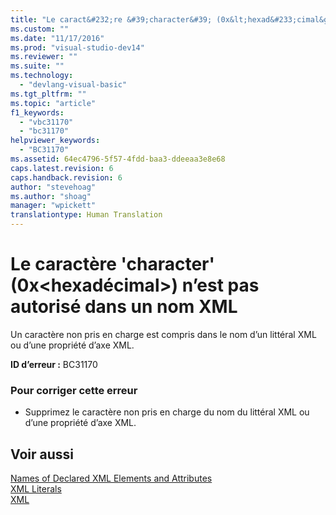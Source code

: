 ```yaml
---
title: "Le caract&#232;re &#39;character&#39; (0x&lt;hexad&#233;cimal&gt;) n’est pas autoris&#233; dans un nom XML | Microsoft Docs"
ms.custom: ""
ms.date: "11/17/2016"
ms.prod: "visual-studio-dev14"
ms.reviewer: ""
ms.suite: ""
ms.technology: 
  - "devlang-visual-basic"
ms.tgt_pltfrm: ""
ms.topic: "article"
f1_keywords: 
  - "vbc31170"
  - "bc31170"
helpviewer_keywords: 
  - "BC31170"
ms.assetid: 64ec4796-5f57-4fdd-baa3-ddeeaa3e8e68
caps.latest.revision: 6
caps.handback.revision: 6
author: "stevehoag"
ms.author: "shoag"
manager: "wpickett"
translationtype: Human Translation
---
```

# Le caract&#232;re &#39;character&#39; (0x&lt;hexad&#233;cimal&gt;) n’est pas autoris&#233; dans un nom XML
Un caractère non pris en charge est compris dans le nom d’un littéral XML ou d’une propriété d’axe XML.  
  
 **ID d’erreur :** BC31170  
  
### Pour corriger cette erreur  
  
-   Supprimez le caractère non pris en charge du nom du littéral XML ou d’une propriété d’axe XML.  
  
## Voir aussi  
 [Names of Declared XML Elements and Attributes](../../visual-basic/programming-guide/language-features/xml/names-of-declared-xml-elements-and-attributes.md)   
 [XML Literals](../../visual-basic/language-reference/xml-literals/index.md)   
 [XML](../../visual-basic/programming-guide/language-features/xml/index.md)